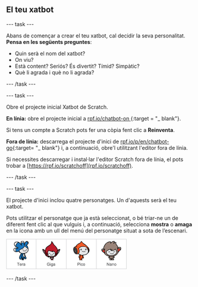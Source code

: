 ## El teu xatbot

\--- task \---

Abans de començar a crear el teu xatbot, cal decidir la seva personalitat. **Pensa en les següents preguntes**:

+ Quin serà el nom del xatbot?
+ On viu?
+ Està content? Seriós? És divertit? Tímid? Simpàtic?
+ Què li agrada i què no li agrada?

\--- /task \---

\--- task \---

Obre el projecte inicial Xatbot de Scratch.

**En línia:** obre el projecte inicial a [rpf.io/chatbot-on ](http://rpf.io/chatbot-on) {:target = "_ blank"}.

Si tens un compte a Scratch pots fer una còpia fent clic a **Reinventa**.

**Fora de línia:** descarrega el projecte d'inici de [rpf.io/p/en/chatbot-go](http://rpf.io/p/en/chatbot-go){:target= "_ blank"} i, a continuació, obre'l utilitzant l'editor fora de línia.

Si necessites descarregar i instal·lar l'editor Scratch fora de línia, el pots trobar a [https://rpf.io/scratchoff](rpf.io/scratchoff).

\--- /task \---

\--- task \---

El projecte d'inici inclou quatre personatges. Un d'aquests serà el teu xatbot.

Pots utilitzar el personatge que ja està seleccionat, o bé triar-ne un de diferent fent clic al que vulguis i, a continuació, selecciona **mostra** o **amaga** en la icona amb un ull del menú del personatge situat a sota de l’escenari.

![Tria un personatge](images/chatbot-characters.png)

\--- /task \---